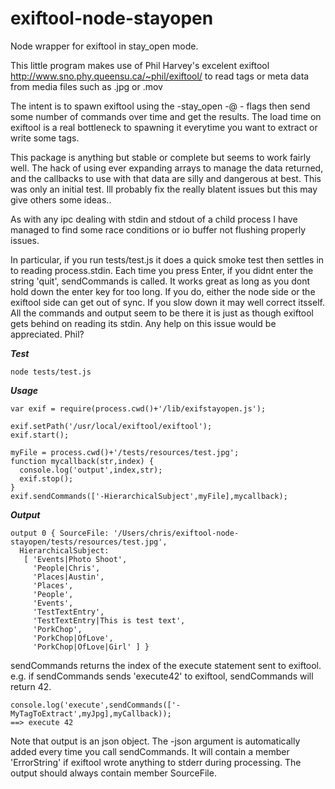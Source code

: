 # exiftool-node-stayopen
Node wrapper for exiftool in stay_open mode.

This little program makes use of 
Phil Harvey's excelent exiftool 
http://www.sno.phy.queensu.ca/~phil/exiftool/
to read tags or meta data from media files such as .jpg or .mov

The intent is to spawn exiftool using the -stay_open -@ - flags
then send some number of commands over time and get the results.
The load time on exiftool is a real bottleneck to spawning it everytime
you want to extract or write some tags.

This package is anything but stable or complete but seems to work fairly well.
The hack of using ever expanding arrays to manage the data returned, and the 
callbacks to use with that data are silly and dangerous at best. This was only an initial test.
Ill probably fix the really blatent issues but this may give others some ideas..

As with any ipc dealing with stdin and stdout of a child process I have managed
to find some race conditions or io buffer not flushing properly issues.

In particular, if you run tests/test.js it does a quick smoke test then settles in to reading 
process.stdin. Each time you press Enter, if you didnt enter the string 'quit', sendCommands is called.
It works great as long as you dont hold down the enter key for too long.
If you do, either the node side or the exiftool side can get out of sync. If you slow down it may well correct itsself. All the commands and output seem to be there it is just as though exiftool gets 
behind on reading its stdin. Any help on this issue would be appreciated. Phil?

___Test___
```
node tests/test.js
```

___Usage___
```
var exif = require(process.cwd()+'/lib/exifstayopen.js');

exif.setPath('/usr/local/exiftool/exiftool');
exif.start();

myFile = process.cwd()+'/tests/resources/test.jpg';
function mycallback(str,index) {
  console.log('output',index,str);
  exif.stop();
}
exif.sendCommands(['-HierarchicalSubject',myFile],mycallback);
```
___Output___
```
output 0 { SourceFile: '/Users/chris/exiftool-node-stayopen/tests/resources/test.jpg',
  HierarchicalSubject: 
   [ 'Events|Photo Shoot',
     'People|Chris',
     'Places|Austin',
     'Places',
     'People',
     'Events',
     'TestTextEntry',
     'TestTextEntry|This is test text',
     'PorkChop',
     'PorkChop|OfLove',
     'PorkChop|OfLove|Girl' ] }

```
sendCommands returns the index of the execute statement sent to exiftool.
e.g. if sendCommands sends 'execute42' to exiftool, sendCommands will return 42.
```
console.log('execute',sendCommands(['-MyTagToExtract',myJpg],myCallback));
==> execute 42
```
Note that output is an json object.
The -json argument is automatically added every time you call sendCommands.
It will contain a member 'ErrorString' if exiftool wrote anything to stderr during processing.
The output should always contain member SourceFile.





